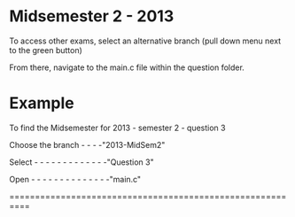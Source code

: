 Midsemester 2 - 2013
====================

To access other exams, select an alternative branch (pull down menu next to the green button)

From there, navigate to the main.c file within the question folder.



Example
==========================================================
To find the Midsemester for 2013 - semester 2 - question 3

Choose the branch - - - -"2013-MidSem2"

Select  - - - - - - - - - - - - -"Question 3"

Open  - - - - - - - - - - - - - -"main.c"

==========================================================
